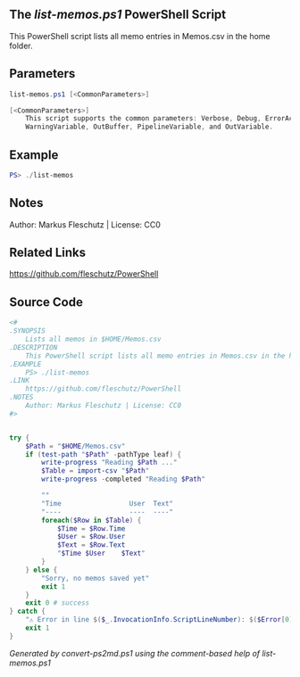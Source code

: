 ## The *list-memos.ps1* PowerShell Script

This PowerShell script lists all memo entries in Memos.csv in the home folder.

## Parameters
```powershell
list-memos.ps1 [<CommonParameters>]

[<CommonParameters>]
    This script supports the common parameters: Verbose, Debug, ErrorAction, ErrorVariable, WarningAction, 
    WarningVariable, OutBuffer, PipelineVariable, and OutVariable.
```

## Example
```powershell
PS> ./list-memos

```

## Notes
Author: Markus Fleschutz | License: CC0

## Related Links
https://github.com/fleschutz/PowerShell

## Source Code
```powershell
<#
.SYNOPSIS
	Lists all memos in $HOME/Memos.csv
.DESCRIPTION
	This PowerShell script lists all memo entries in Memos.csv in the home folder.
.EXAMPLE
	PS> ./list-memos
.LINK
	https://github.com/fleschutz/PowerShell
.NOTES
	Author: Markus Fleschutz | License: CC0
#>


try {
	$Path = "$HOME/Memos.csv"
	if (test-path "$Path" -pathType leaf) {
		write-progress "Reading $Path ..."
		$Table = import-csv "$Path"
		write-progress -completed "Reading $Path"

		""
		"Time                 User  Text"
		"----                 ----  ----"
		foreach($Row in $Table) {
			$Time = $Row.Time
			$User = $Row.User
			$Text = $Row.Text
			"$Time $User    $Text"
		}
	} else {
		"Sorry, no memos saved yet"
		exit 1
	}
	exit 0 # success
} catch {
	"⚠️ Error in line $($_.InvocationInfo.ScriptLineNumber): $($Error[0])"
	exit 1
}
```

*Generated by convert-ps2md.ps1 using the comment-based help of list-memos.ps1*
